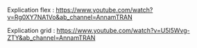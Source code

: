 Explication flex : https://www.youtube.com/watch?v=Rg0XY7NA1Vo&ab_channel=AnnamTRAN

Explication grid : https://www.youtube.com/watch?v=U5l5Wvg-ZTY&ab_channel=AnnamTRAN
